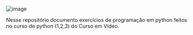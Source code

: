 ![image](https://user-images.githubusercontent.com/105085423/195990568-413215c2-f3b1-4d6d-9ecc-6b74c3871373.png)


Nesse repositório documento exercícios de programação em python feitos no curso de python (1,2,3) do Curso em Vídeo.


